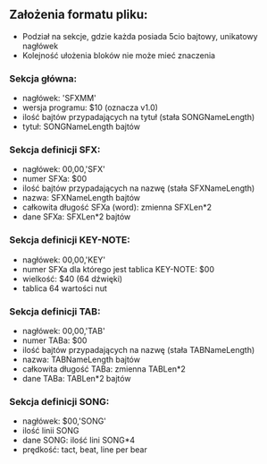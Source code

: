 ## Założenia formatu pliku:
- Podział na sekcje, gdzie każda posiada 5cio bajtowy, unikatowy nagłówek
- Kolejność ułożenia bloków nie może mieć znaczenia

### Sekcja główna:
- nagłówek: 'SFXMM'
- wersja programu: $10 (oznacza v1.0)
- ilość bajtów przypadających na tytuł (stała SONGNameLength)
- tytuł: SONGNameLength bajtów

### Sekcja definicji SFX:
- nagłówek: $00,$00,'SFX'
- numer SFXa: $00
- ilość bajtów przypadających na nazwę (stała SFXNameLength)
- nazwa: SFXNameLength bajtów
- całkowita długość SFXa (word): zmienna SFXLen*2
- dane SFXa: SFXLen*2 bajtów

### Sekcja definicji KEY-NOTE:
- nagłówek: $00,$00,'KEY'
- numer SFXa dla którego jest tablica KEY-NOTE: $00
- wielkość: $40 (64 dźwięki)
- tablica 64 wartości nut

### Sekcja definicji TAB:
- nagłówek: $00,$00,'TAB'
- numer TABa: $00
- ilość bajtów przypadających na nazwę (stała TABNameLength)
- nazwa: TABNameLength bajtów
- całkowita długość TABa: zmienna TABLen*2
- dane TABa: TABLen*2 bajtów

### Sekcja definicji SONG:
- nagłówek: $00,'SONG'
- ilość linii SONG
- dane SONG: ilość lini SONG*4
- prędkość: tact, beat, line per bear
